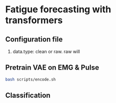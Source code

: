# Fatigue forecasting with transformers

## Configuration file
1. data.type: clean or raw. raw will  



## Pretrain VAE on EMG & Pulse
```bash
bash scripts/encode.sh
```


## Classification 
